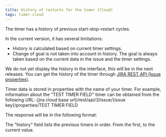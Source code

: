 ```yaml
---
title: History of restarts for the timer (Cloud)
tags: timer-cloud
---
```


The timer has a history of previous start-stop-restart cycles.

In the current version, it has several limitations:
* History is calculated based on current timer settings.
* Change of goal is not taken into account in history. The goal is always taken based on the current data in the issue and the timer settings.

We do not yet display the history in the interface, this will be in the next releases.
You can get the history of the timer through [JIRA REST API (Issue properties)](https://developer.atlassian.com/cloud/jira/platform/rest/v3/api-group-issue-properties/).

Timer data is stored in properties with the name of your timer.
For example, information about the "TEST TIMER FIELD" timer can be obtained from the following URL: {jira cloud base url}/rest/api/3/issue/{issue key}/properties/TEST TIMER FIELD

The response will be in the following format:
<script src="https://gist.github.com/JiBrok/629f0b84691ffd3d1f9950f14b2a17a7.js"></script>

The "history" field lists the previous timers in order. From the first, to the current value.    